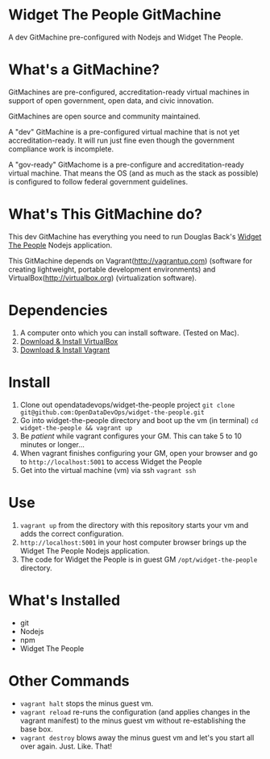 Widget The People GitMachine
============================

A dev GitMachine pre-configured with Nodejs and Widget The People.

# What's a GitMachine?

GitMachines are pre-configured, accreditation-ready virtual machines in support of open government, open data, and civic innovation.

GitMachines are open source and community maintained.

A "dev" GitMachine is a pre-configured virtual machine that is not yet accreditation-ready. It will run just fine even though the government compliance work is incomplete.

A "gov-ready" GitMachome is a pre-configure and accreditation-ready virtual machine. That means the OS (and as much as the stack as possible) is configured to follow federal government guidelines.

# What's This GitMachine do?

This dev GitMachine has everything you need to run Douglas Back's [Widget The People](https://github.com/douglasback/widget-the-people) Nodejs application.

This GitMachine depends on Vagrant(http://vagrantup.com) (software for creating lightweight, portable development environments) and VirtualBox(http://virtualbox.org) (virtualization software).


# Dependencies

1. A computer onto which you can install software. (Tested on Mac).
2. [Download & Install VirtualBox](https://www.virtualbox.org/wiki/Downloads)
3. [Download & Install Vagrant](http://downloads.vagrantup.com/)
 
# Install

1. Clone out opendatadevops/widget-the-people project `git clone git@github.com:OpenDataDevOps/widget-the-people.git`
2. Go into widget-the-people directory and boot up the vm (in terminal) `cd widget-the-people && vagrant up`
3. Be _patient_ while vagrant configures your GM. This can take 5 to 10 minutes or longer...
4. When vagrant finishes configuring your GM, open your browser and go to `http://localhost:5001` to access Widget the People
5. Get into the virtual machine (vm) via ssh `vagrant ssh`


# Use

1. `vagrant up` from the directory with this repository starts your vm and adds the correct configuration.
2. `http://localhost:5001` in your host computer browser brings up the Widget The People Nodejs application.
3. The code for Widget the People is in guest GM `/opt/widget-the-people` directory.

# What's Installed

- git
- Nodejs
- npm
- Widget The People

# Other Commands

* `vagrant halt` stops the minus guest vm.
* `vagrant reload` re-runs the configuration (and applies changes in the vagrant manifest) to the minus guest vm without re-establishing the base box.
* `vagrant destroy` blows away the minus guest vm and let's you start all over again. Just. Like. That!
